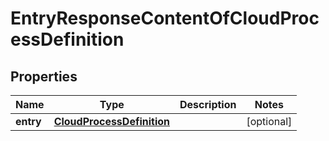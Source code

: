 
# EntryResponseContentOfCloudProcessDefinition

## Properties
Name | Type | Description | Notes
------------ | ------------- | ------------- | -------------
**entry** | [**CloudProcessDefinition**](CloudProcessDefinition.md) |  |  [optional]



